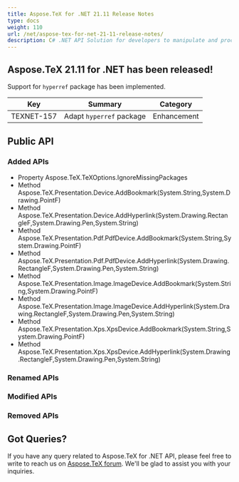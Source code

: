 ```yaml
---
title: Aspose.TeX for .NET 21.11 Release Notes
type: docs
weight: 110
url: /net/aspose-tex-for-net-21-11-release-notes/
description: C# .NET API Solution for developers to manipulate and process TeX and LaTeX files. Release Notes of Aspose.TeX API solution for .NET | Release 2021.11
---
```


## Aspose.TeX 21.11 for .NET has been released!

Support for `hyperref` package has been implemented.

| Key | Summary | Category |
|---|---|---|
| TEXNET-157 | Adapt `hyperref` package | Enhancement |
 
## Public API
### Added APIs
 * Property Aspose.TeX.TeXOptions.IgnoreMissingPackages
 * Method Aspose.TeX.Presentation.Device.AddBookmark(System.String,System.Drawing.PointF)
 * Method Aspose.TeX.Presentation.Device.AddHyperlink(System.Drawing.RectangleF,System.Drawing.Pen,System.String)
 * Method Aspose.TeX.Presentation.Pdf.PdfDevice.AddBookmark(System.String,System.Drawing.PointF)
 * Method Aspose.TeX.Presentation.Pdf.PdfDevice.AddHyperlink(System.Drawing.RectangleF,System.Drawing.Pen,System.String)
 * Method Aspose.TeX.Presentation.Image.ImageDevice.AddBookmark(System.String,System.Drawing.PointF)
 * Method Aspose.TeX.Presentation.Image.ImageDevice.AddHyperlink(System.Drawing.RectangleF,System.Drawing.Pen,System.String)
 * Method Aspose.TeX.Presentation.Xps.XpsDevice.AddBookmark(System.String,System.Drawing.PointF)
 * Method Aspose.TeX.Presentation.Xps.XpsDevice.AddHyperlink(System.Drawing.RectangleF,System.Drawing.Pen,System.String)

### Renamed APIs

### Modified APIs

### Removed APIs
 
## Got Queries?
If you have any query related to Aspose.TeX for .NET API, please feel free to write to reach us on [Aspose.TeX forum](https://forum.aspose.com/c/tex/). We'll be glad to assist you with your inquiries.
